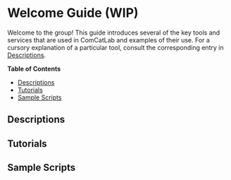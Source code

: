 # Welcome Guide (WIP)

Welcome to the group! This guide introduces several of the key tools and services
that are used in ComCatLab and examples of their use. For a cursory explanation
of a particular tool, consult the corresponding entry in [Descriptions](#descriptions).

**Table of Contents**

- [Descriptions](#descriptions)
- [Tutorials](#tutorials)
- [Sample Scripts](#sample-scripts)

## Descriptions

## Tutorials

## Sample Scripts

